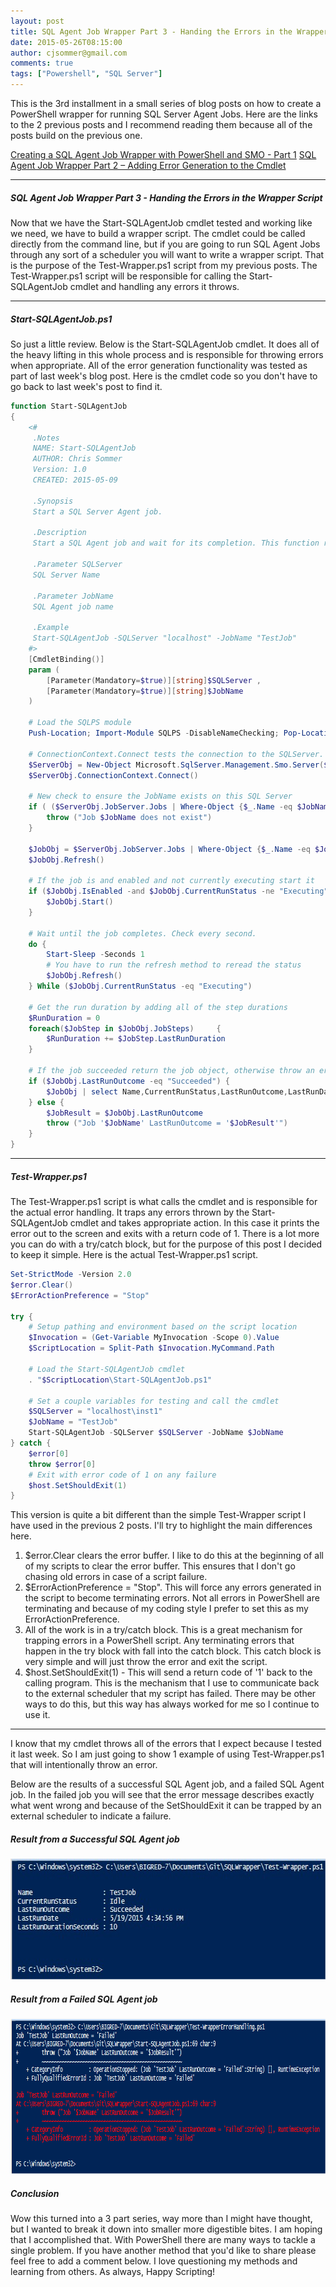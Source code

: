 ```yaml
---
layout: post
title: SQL Agent Job Wrapper Part 3 - Handing the Errors in the Wrapper Script
date: 2015-05-26T08:15:00
author: cjsommer@gmail.com
comments: true
tags: ["Powershell", "SQL Server"]
---
```

This is the 3rd installment in a small series of blog posts on how to create a PowerShell wrapper for running SQL Server Agent Jobs. Here are the links to the 2 previous posts and I recommend reading them because all of the posts build on the previous one.
 
<a href="http://www.cjsommer.com/creating-a-sql-agent-job-wrapper-with-powershell-and-smo/">Creating a SQL Agent Job Wrapper with PowerShell and SMO - Part 1</a>
<a href="http://www.cjsommer.com/sql-agent-job-wrapper-part2-error-generation/">SQL Agent Job Wrapper Part 2 – Adding Error Generation to the Cmdlet</a>

<hr>
<h5>SQL Agent Job Wrapper Part 3 - Handing the Errors in the Wrapper Script</h5>
Now that we have the Start-SQLAgentJob cmdlet tested and working like we need, we have to build a wrapper script. The cmdlet could be called directly from the command line, but if you are going to run SQL Agent Jobs through any sort of a scheduler you will want to write a wrapper script. That is the purpose of the Test-Wrapper.ps1 script from my previous posts. The Test-Wrapper.ps1 script will be responsible for calling the Start-SQLAgentJob cmdlet and handling any errors it throws.
<hr> 
<h5>Start-SQLAgentJob.ps1</h5>
So just a little review. Below is the Start-SQLAgentJob cmdlet. It does all of the heavy lifting in this whole process and is responsible for throwing errors when appropriate. All of the error generation functionality was tested as part of last week's blog post. Here is the cmdlet code so you don't have to go back to last week's post to find it.

```powershell
function Start-SQLAgentJob
{
    <#
     .Notes
     NAME: Start-SQLAgentJob
     AUTHOR: Chris Sommer
     Version: 1.0
     CREATED: 2015-05-09

     .Synopsis
     Start a SQL Server Agent job.

     .Description
     Start a SQL Agent job and wait for its completion. This function relies on the SQL Agent to be up and running.

     .Parameter SQLServer
     SQL Server Name

     .Parameter JobName
     SQL Agent job name

     .Example
     Start-SQLAgentJob -SQLServer "localhost" -JobName "TestJob"
    #>
    [CmdletBinding()]
    param (
        [Parameter(Mandatory=$true)][string]$SQLServer ,
        [Parameter(Mandatory=$true)][string]$JobName
    )
    
    # Load the SQLPS module
    Push-Location; Import-Module SQLPS -DisableNameChecking; Pop-Location

    # ConnectionContext.Connect tests the connection to the SQLServer. This will throw an error if connection fails.
    $ServerObj = New-Object Microsoft.SqlServer.Management.Smo.Server($SQLServer)
    $ServerObj.ConnectionContext.Connect()

    # New check to ensure the JobName exists on this SQL Server
    if ( ($ServerObj.JobServer.Jobs | Where-Object {$_.Name -eq $JobName} | Select-Object -ExpandProperty Name) -ne $JobName ) {
        throw ("Job $JobName does not exist")
    }

    $JobObj = $ServerObj.JobServer.Jobs | Where-Object {$_.Name -eq $JobName}
    $JobObj.Refresh()

    # If the job is and enabled and not currently executing start it
    if ($JobObj.IsEnabled -and $JobObj.CurrentRunStatus -ne "Executing") {
        $JobObj.Start()
    }

    # Wait until the job completes. Check every second.
    do {
        Start-Sleep -Seconds 1
        # You have to run the refresh method to reread the status
        $JobObj.Refresh()
    } While ($JobObj.CurrentRunStatus -eq "Executing")

    # Get the run duration by adding all of the step durations
    $RunDuration = 0
    foreach($JobStep in $JobObj.JobSteps)     {
        $RunDuration += $JobStep.LastRunDuration
    }

    # If the job succeeded return the job object, otherwise throw an error.
    if ($JobObj.LastRunOutcome -eq "Succeeded") {
        $JobObj | select Name,CurrentRunStatus,LastRunOutcome,LastRunDate,@{Name="LastRunDurationSeconds";Expression={$RunDuration}}
    } else {
        $JobResult = $JobObj.LastRunOutcome
        throw ("Job '$JobName' LastRunOutcome = '$JobResult'")
    }
}
```

<hr>
<h5>Test-Wrapper.ps1</h5>
The Test-Wrapper.ps1 script is what calls the cmdlet and is responsible for the actual error handling. It traps any errors thrown by the Start-SQLAgentJob cmdlet and takes appropriate action. In this case it prints the error out to the screen and exits with a return code of 1. There is a lot more you can do with a try/catch block, but for the purpose of this post I decided to keep it simple. Here is the actual Test-Wrapper.ps1 script.

```powershell
Set-StrictMode -Version 2.0
$error.Clear()
$ErrorActionPreference = "Stop"

try {
    # Setup pathing and environment based on the script location
    $Invocation = (Get-Variable MyInvocation -Scope 0).Value
    $ScriptLocation = Split-Path $Invocation.MyCommand.Path
 
    # Load the Start-SQLAgentJob cmdlet
    . "$ScriptLocation\Start-SQLAgentJob.ps1"
 
    # Set a couple variables for testing and call the cmdlet
    $SQLServer = "localhost\inst1"
    $JobName = "TestJob"
    Start-SQLAgentJob -SQLServer $SQLServer -JobName $JobName
} catch {
    $error[0]
    throw $error[0]
    # Exit with error code of 1 on any failure
    $host.SetShouldExit(1) 
}
```

This version is quite a bit different than the simple Test-Wrapper script I have used in the previous 2 posts. I'll try to highlight the main differences here.
<ol>
<li>$error.Clear clears the error buffer. I like to do this at the beginning of all of my scripts to clear the error buffer. This ensures that I don't go chasing old errors in case of a script failure.</li>
<li>$ErrorActionPreference = "Stop". This will force any errors generated in the script to become terminating errors. Not all errors in PowerShell are terminating and because of my coding style I prefer to set this as my ErrorActionPreference.</li>
<li>All of the work is in a try/catch block. This is a great mechanism for trapping errors in a PowerShell script. Any terminating errors that happen in the try block with fall into the catch block. This catch block is very simple and will just throw the error and exit the script.</li>
<li>$host.SetShouldExit(1) - This will send a return code of '1' back to the calling program. This is the mechanism that I use to communicate back to the external scheduler that my script has failed. There may be other ways to do this, but this way has always worked for me so I continue to use it.</li>
</ol>
<hr>
I know that my cmdlet throws all of the errors that I expect because I tested it last week. So I am just going to show 1 example of using Test-Wrapper.ps1 that will intentionally throw an error.

Below are the results of a successful SQL Agent job, and a failed SQL Agent job. In the failed job you will see that the error message describes exactly what went wrong and because of the SetShouldExit it can be trapped by an external scheduler to indicate a failure.
<h5>Result from a Successful SQL Agent job</h5>
<a href="/img/2015/05/SQLAgent_SuccessfulJob.jpg"><img src="/img/2015/05/SQLAgent_SuccessfulJob.jpg" alt="SQLAgent_SuccessfulJob" width="649" height="193" class="alignnone size-full wp-image-584" /></a>
<h5>Result from a Failed SQL Agent job</h5>
<a href="/img/2015/05/SQLAgent_Wrapper_FailedJob.png"><img src="/img/2015/05/SQLAgent_Wrapper_FailedJob.png" alt="SQLAgent_Wrapper_FailedJob" width="922" height="248" class="alignnone size-full wp-image-610" /></a>
<h5>Conclusion</h5>
Wow this turned into a 3 part series, way more than I might have thought, but I wanted to break it down into smaller more digestible bites. I am hoping that I accomplished that. With PowerShell there are many ways to tackle a single problem. If you have another method that you'd like to share please feel free to add a comment below. I love questioning my methods and learning from others. As always, Happy Scripting!
